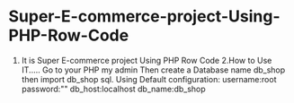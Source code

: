 # Super-E-commerce-project-Using-PHP-Row-Code
1. It is Super E-commerce project Using PHP Row Code  2.How to Use IT..... Go to your PHP my admin Then create a Database name db_shop then import db_shop sql. Using Default  configuration: username:root password:"" db_host:localhost db_name:db_shop

